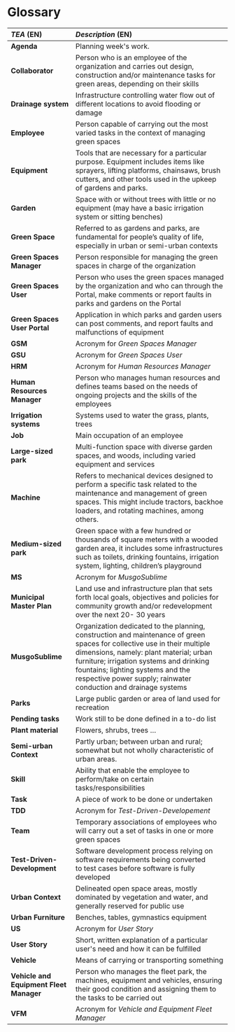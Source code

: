 # Glossary

| **_TEA_** (EN)                          | **_Description_** (EN)                                                                                                                                                                                                                                                                                                                                                         |
|:----------------------------------------|:-------------------------------------------------------------------------------------------------------------------------------------------------------------------------------------------------------------------------------------------------------------------------------------------------------------------------------------------------------------------------------|
| **Agenda**                              | Planning week's work.                                                                                                                                                                                                                                                                                                                                                          |
| **Collaborator**                        | Person who is an employee of the organization and carries out design, construction and/or maintenance tasks for green areas, depending on their skills                                                                                                                                                                                                                         
| **Drainage system**                     | Infrastructure controlling water flow out of different locations to avoid flooding or damage                                                                                                                                                                                                                                                                                   |
| **Employee**                            | Person capable of carrying out the most varied tasks in the context of managing green spaces                                                                                                                                                                                                                                                                                   |
| **Equipment**                           | Tools that are necessary for a particular purpose. Equipment includes items like sprayers, lifting platforms, chainsaws, brush cutters, and other tools used in the upkeep of gardens and parks.                                                                                                                                                                               |
| **Garden**                              | Space with or without trees with little or no equipment (may have a basic irrigation system or sitting benches)                                                                                                                                                                                                                                                                |
| **Green Space**                         | Referred to as gardens and parks, are fundamental for people’s quality of life, especially in urban or semi-urban contexts                                                                                                                                                                                                                                                     |
| **Green Spaces Manager**                | Person responsible for managing the green spaces in charge of the organization                                                                                                                                                                                                                                                                                                 
| **Green Spaces User**                   | Person who uses the green spaces managed by the organization and who can through the Portal, make comments or report faults in parks and gardens on the Portal                                                                                                                                                                                                                 
| **Green Spaces User Portal**            | Application in which parks and garden users can post comments, and report faults and malfunctions of equipment                                                                                                                                                                                                                                                                 |
| **GSM**                                 | Acronym for _Green Spaces Manager_                                                                                                                                                                                                                                                                                                                                             |
| **GSU**                                 | Acronym for _Green Spaces User_                                                                                                                                                                                                                                                                                                                                                |
| **HRM**                                 | Acronym for _Human Resources Manager_                                                                                                                                                                                                                                                                                                                                          |
| **Human Resources Manager**             | Person who manages human resources and defines teams based on the needs of ongoing projects and the skills of the employees                                                                                                                                                                                                                                                    |
| **Irrigation systems**                  | Systems used to water the grass, plants, trees                                                                                                                                                                                                                                                                                                                                 |
| **Job**                                 | Main occupation of an employee                                                                                                                                                                                                                                                                                                                                                 |
| **Large-sized park**                    | Multi-function space with diverse garden spaces, and woods, including varied equipment and services                                                                                                                                                                                                                                                                            |
| **Machine**                             | Refers to mechanical devices designed to perform a specific task related to the maintenance and management of green spaces. This might include tractors, backhoe loaders, and rotating machines, among others.|
| **Medium-sized park**                   | Green space with a few hundred or thousands of square meters with a wooded garden area, it includes some infrastructures such as toilets, drinking fountains, irrigation system, lighting, children’s playground                                                                                                                                                               |
| **MS**                                  | Acronym for _MusgoSublime_                                                                                                                                                                                                                                                                                                                                                     |
| **Municipal Master Plan**               | Land use and infrastructure plan that sets forth local goals, objectives and policies for community growth and/or redevelopment over the next 20- 30 years                                                                                                                                                                                                                     |
| **MusgoSublime**                        | Organization dedicated to the planning, construction and maintenance of green spaces for collective use in their multiple dimensions, namely: plant material; urban furniture; irrigation systems and drinking fountains; lighting systems and the respective power supply; rainwater conduction and drainage systems                                                          |
| **Parks**                               | Large public garden or area of land used for recreation                                                                                                                                                                                                                                                                                                                        |
| **Pending tasks**                       | Work still to be done defined in a to-do list                                                                                                                                                                                                                                                                                                                                  |
| **Plant material**                      | Flowers, shrubs, trees …                                                                                                                                                                                                                                                                                                                                                       |
| **Semi-urban Context**                  | Partly urban; between urban and rural; somewhat but not wholly characteristic of urban areas.                                                                                                                                                                                                                                                                                  |
| **Skill**                               | Ability that enable the employee to perform/take on certain tasks/responsibilities                                                                                                                                                                                                                                                                                             |
| **Task**                                | A piece of work to be done or undertaken                                                                                                                                                                                                                                                                                                                                       |
| **TDD**                                 | Acronym for _Test-Driven-Developement_                                                                                                                                                                                                                                                                                                                                         |
| **Team**                                | Temporary associations of employees who will carry out a set of tasks in one or more green spaces                                                                                                                                                                                                                                                                              |
| **Test-Driven-Development**             | Software development process relying on software requirements being converted to test cases before software is fully developed                                                                                                                                                                                                                                                 |
| **Urban Context**                       | Delineated open space areas, mostly dominated by vegetation and water, and generally reserved for public use                                                                                                                                                                                                                                                                   |
| **Urban Furniture**                     | Benches, tables, gymnastics equipment                                                                                                                                                                                                                                                                                                                                          |
| **US**                                  | Acronym for _User Story_                                                                                                                                                                                                                                                                                                                                                       |
| **User Story**                          | Short, written explanation of a particular user's need and how it can be fulfilled                                                                                                                                                                                                                                                                                             |
| **Vehicle**                             | Means of carrying or transporting something                                                                                                                                                                                                                                                                                                                                    |
| **Vehicle and Equipment Fleet Manager** | Person who manages the fleet park, the machines, equipment and vehicles, ensuring their good condition and assigning them to the tasks to be carried out                                                                                                                                                                                                                       |
| **VFM**                                 | Acronym for _Vehicle and Equipment Fleet Manager_                                                                                                                                                                                                                                                                                                                              





	
 

	

